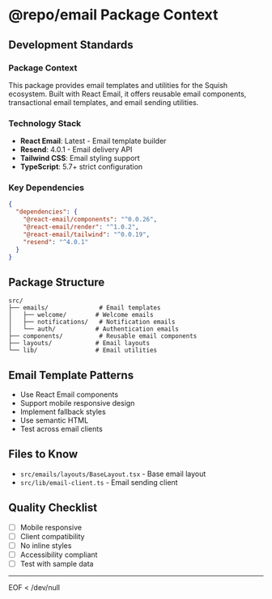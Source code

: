 # @repo/email Package Context

## Development Standards

### Package Context
This package provides email templates and utilities for the Squish ecosystem. Built with React Email, it offers reusable email components, transactional email templates, and email sending utilities.

### Technology Stack
- **React Email**: Latest - Email template builder
- **Resend**: 4.0.1 - Email delivery API
- **Tailwind CSS**: Email styling support
- **TypeScript**: 5.7+ strict configuration

### Key Dependencies
```json
{
  "dependencies": {
    "@react-email/components": "^0.0.26",
    "@react-email/render": "^1.0.2",
    "@react-email/tailwind": "^0.0.19",
    "resend": "^4.0.1"
  }
}
```

## Package Structure
```
src/
├── emails/              # Email templates
│   ├── welcome/        # Welcome emails
│   ├── notifications/   # Notification emails
│   └── auth/           # Authentication emails
├── components/          # Reusable email components
├── layouts/            # Email layouts
└── lib/                # Email utilities
```

## Email Template Patterns
- Use React Email components
- Support mobile responsive design
- Implement fallback styles
- Use semantic HTML
- Test across email clients

## Files to Know
- `src/emails/layouts/BaseLayout.tsx` - Base email layout
- `src/lib/email-client.ts` - Email sending client

## Quality Checklist
- [ ] Mobile responsive
- [ ] Client compatibility
- [ ] No inline styles
- [ ] Accessibility compliant
- [ ] Test with sample data

---
EOF < /dev/null